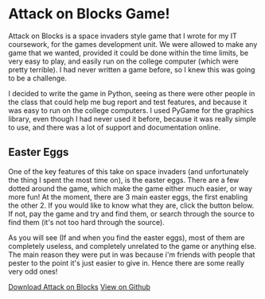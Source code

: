 # Attack on Blocks Game!

Attack on Blocks is a space invaders style game that I wrote for my IT coursework, for the games development unit. We were allowed to make any game that we wanted, provided it could be done within the time limits, be very easy to play, and easily run on the college computer (which were pretty terrible). I had never written a game before, so I knew this was going to be a challenge.

I decided to write the game in Python, seeing as there were other people in the class that could help me bug report and test features, and because it was easy to run on the college computers. I used PyGame for the graphics library, even though I had never used it before, because it was really simple to use, and there was a lot of support and documentation online.

## Easter Eggs
One of the key features of this take on space invaders (and unfortunately the thing I spent the most time on), is the easter eggs. There are a few dotted around the game, which make the game either much easier, or way more fun! At the moment, there are 3 main easter eggs, the first enabling the other 2. If you would like to know what they are, click the button below. If not, pay the game and try and find them, or search through the source to find them (it's not too hard through the source).

As you will see (If and when you find the easter eggs), most of them are completely useless, and completely unrelated to the game or anything else. The main reason they were put in was because i'm friends with people that pester to the point it's just easier to give in. Hence there are some really very odd ones!


<div class="btn-group btn-group-justified">
  <p class="center-text">
    <a class="btn btn-primary btn-lg" href="https://github.com/RealOrangeOne/attack-on-blocks/archive/master.zip" download="Attack-on-blocks.zip">Download Attack on Blocks</a>
    <a class="btn btn-default btn-lg" href="https://github.com/RealOrangeOne/attack-on-blocks">View on Github <i class="icon ion-social-github"></i></a>
  </p>
</div>
